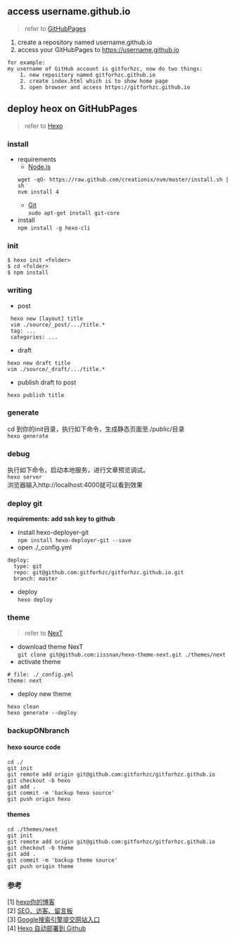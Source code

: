 ## access username.github.io
> refer to [GitHubPages](https://pages.github.com/)  

1. create a repository named username.github.io
2. access your GitHubPages to https://username.github.io
```
for example:  
my username of GitHub account is gitforhzc, now do two things:  
    1. new repository named gitforhzc.github.io
    2. create index.html which is to show home page
    3. open browser and access https://gitforhzc.github.io
```

## deploy heox on GitHubPages
> refer to [Hexo](https://hexo.io/zh-cn/)  

### install
* requirements  
	* [Node.js](https://nodejs.org/en/)  
	```
	wget -qO- https://raw.github.com/creationix/nvm/master/install.sh | sh  
	nvm install 4  
	```
	* [Git](https://git-scm.com/)    
		`sudo apt-get install git-core`
* install  
	` npm install -g hexo-cli `

### init
```
$ hexo init <folder>
$ cd <folder>
$ npm install
```
### writing
* post
```
 hexo new [layout] title  
 vim ./source/_post/.../title.*  
 tag: ...  
 categories: ...  
```
* draft
```
hexo new draft title  
vim ./source/_draft/.../title.*  
```

* publish draft to post
```
hexo publish title  
```


### generate
cd 到你的init目录，执行如下命令，生成静态页面至./public/目录  
`hexo generate`
### debug
执行如下命令，启动本地服务，进行文章预览调试。  
`hexo server`  
浏览器输入http://localhost:4000就可以看到效果





### deploy git
**requirements: add ssh key to github**
* install hexo-deployer-git  
`npm install hexo-deployer-git --save`
* open ./\_config.yml  
```
deploy:
  type: git
  repo: git@github.com:gitforhzc/gitforhzc.github.io.git
  branch: master
```
* deploy  
`hexo deploy`

### theme
> refer to [NexT](http://theme-next.iissnan.com/getting-started.html)  

* download theme NexT  
`git clone git@github.com:iissnan/hexo-theme-next.git ./themes/next`
* activate theme  
```
# file: ./_config.yml
theme: next
```

* deploy new theme
```
hexo clean
hexo generate --deploy
```


### backupONbranch
#### hexo source code
```
cd ./
git init
git remote add origin git@github.com:gitforhzc/gitforhzc.github.io
git checkout -b hexo
git add .
git commit -m 'backup hexo source'
git push origin hexo
```
#### themes
```
cd ./themes/next
git init
git remote add origin git@github.com:gitforhzc/gitforhzc.github.io
git checkout -b theme
git add .
git commit -m 'backup theme source'
git push origin theme

```

### 参考
[1] [hexo你的博客](http://ibruce.info/2013/11/22/hexo-your-blog/)  
[2] [SEO、访客、留言板](http://www.arao.me/)  
[3] [Google搜索引擎提交网站入口](https://www.google.com/webmasters/tools/home?hl=zh-CN)  
[4] [Hexo 自动部署到 Github](http://www.jianshu.com/p/e22c13d85659)
